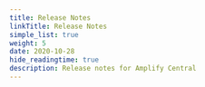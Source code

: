 ```yaml
---
title: Release Notes
linkTitle: Release Notes
simple_list: true
weight: 5
date: 2020-10-28
hide_readingtime: true
description: Release notes for Amplify Central
---
```

